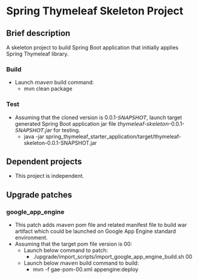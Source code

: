 # Spring Thymeleaf Skeleton Project
## Brief description
A skeleton project to build Spring Boot application that initially applies Spring Thymeleaf library.

### Build
* Launch 𝘮𝘢𝘷𝘦𝘯 build command:
  * mvn clean package

### Test
* Assuming that the cloned version is 0.0.1-𝘚𝘕𝘈𝘗𝘚𝘏𝘖𝘛, launch target generated Spring Boot application jar file 𝘵𝘩𝘺𝘮𝘦𝘭𝘦𝘢𝘧-𝘴𝘬𝘦𝘭𝘦𝘵𝘰𝘯-0.0.1-𝘚𝘕𝘈𝘗𝘚𝘏𝘖𝘛.𝘫𝘢𝘳 for testing.
  * java -jar spring_thymeleaf_starter_application/target/thymeleaf-skeleton-0.0.1-SNAPSHOT.jar

## Dependent projects
* This project is independent.

## Upgrade patches
### google_app_engine
* This patch adds 𝘮𝘢𝘷𝘦𝘯 pom file and related manifest file to build war artifact which could be launched on Google App Engine standard environment.
* Assuming that the target pom file version is 00:
  * Launch below command to patch:
    * ./upgrade/import_scripts/import_google_app_engine_build.sh 00
  * Launch below 𝘮𝘢𝘷𝘦𝘯 build command to build:
    * mvn -f gae-pom-00.xml appengine:deploy
